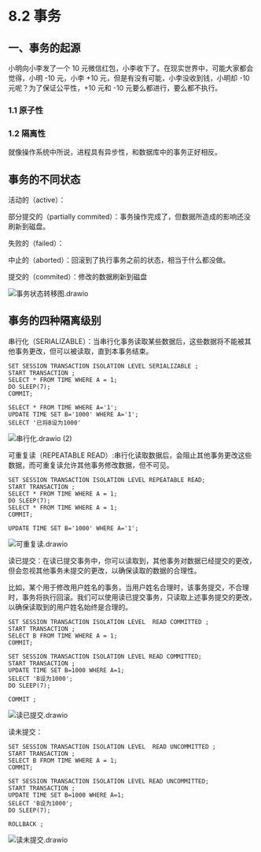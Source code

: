 # 8.2 事务

## 一、事务的起源

小明向小李发了一个 10 元微信红包，小李收下了。在现实世界中，可能大家都会觉得，小明 -10 元，小李 +10 元，但是有没有可能，小李没收到钱，小明却 -10 元呢？为了保证公平性，+10 元和 -10 元要么都进行，要么都不执行。

### 1.1 原子性



### 1.2 隔离性

就像操作系统中所说，进程具有异步性，和数据库中的事务正好相反。



## 事务的不同状态

活动的（active）：

部分提交的（partially commited）：事务操作完成了，但数据所造成的影响还没刷新到磁盘。

失败的（failed）：

中止的（aborted）：回滚到了执行事务之前的状态，相当于什么都没做。

提交的（commited）：修改的数据刷新到磁盘

![事务状态转移图.drawio](https://csnotes.oss-cn-beijing.aliyuncs.com/photos/%E4%BA%8B%E5%8A%A1%E7%8A%B6%E6%80%81%E8%BD%AC%E7%A7%BB%E5%9B%BE.drawio.png)

## 事务的四种隔离级别

串行化（SERIALIZABLE）：当串行化事务读取某些数据后，这些数据将不能被其他事务更改，但可以被读取，直到本事务结束。

```mysql
SET SESSION TRANSACTION ISOLATION LEVEL SERIALIZABLE ;
START TRANSACTION ;
SELECT * FROM TIME WHERE A = 1;
DO SLEEP(7);
COMMIT;
```

```mysql
SELECT * FROM TIME WHERE A='1';
UPDATE TIME SET B='1000' WHERE A='1';
SELECT '已将B设为1000'
```

![串行化.drawio (2)](https://csnotes.oss-cn-beijing.aliyuncs.com/photos/%E4%B8%B2%E8%A1%8C%E5%8C%96.drawio%20(2).png)

可重复读（REPEATABLE READ）:串行化读取数据后，会阻止其他事务更改这些数据，而可重复读允许其他事务修改数据，但不可见。

```mysql
SET SESSION TRANSACTION ISOLATION LEVEL REPEATABLE READ;
START TRANSACTION ;
SELECT * FROM TIME WHERE A = 1;
DO SLEEP(7);
SELECT * FROM TIME WHERE A = 1;
COMMIT;
```

```mysql
UPDATE TIME SET B='1000' WHERE A='1';
```

![可重复读.drawio](https://csnotes.oss-cn-beijing.aliyuncs.com/photos/%E5%8F%AF%E9%87%8D%E5%A4%8D%E8%AF%BB.drawio.png)

读已提交：在读已提交事务中，你可以读取到，其他事务对数据已经提交的更改，但会忽视其他事务未提交的更改，以确保读取的数据的合理性。

比如，某个用于修改用户姓名的事务，当用户姓名合理时，该事务提交，不合理时，事务将执行回滚。我们可以使用读已提交事务，只读取上述事务提交的更改，以确保读取到的用户姓名始终是合理的。

```
SET SESSION TRANSACTION ISOLATION LEVEL  READ COMMITTED ;
START TRANSACTION ;
SELECT B FROM TIME WHERE A = 1;
COMMIT;
```

```
SET SESSION TRANSACTION ISOLATION LEVEL READ COMMITTED;
START TRANSACTION ;
UPDATE TIME SET B=1000 WHERE A=1;
SELECT 'B设为1000';
DO SLEEP(7);

COMMIT ;
```

![读已提交.drawio](https://csnotes.oss-cn-beijing.aliyuncs.com/photos/%E8%AF%BB%E5%B7%B2%E6%8F%90%E4%BA%A4.drawio.png)

读未提交：

```
SET SESSION TRANSACTION ISOLATION LEVEL  READ UNCOMMITTED ;
START TRANSACTION ;
SELECT B FROM TIME WHERE A = 1;
COMMIT;
```

```
SET SESSION TRANSACTION ISOLATION LEVEL READ UNCOMMITTED;
START TRANSACTION ;
UPDATE TIME SET B=1000 WHERE A=1;
SELECT 'B设为1000';
DO SLEEP(7);

ROLLBACK ;
```

![读未提交.drawio](https://csnotes.oss-cn-beijing.aliyuncs.com/photos/%E8%AF%BB%E6%9C%AA%E6%8F%90%E4%BA%A4.drawio.png)
